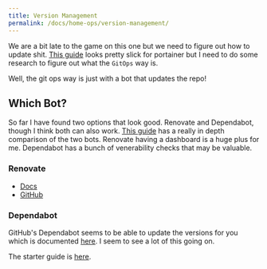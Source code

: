 ```yaml
---
title: Version Management
permalink: /docs/home-ops/version-management/
---
```


We are a bit late to the game on this one but we need to figure out how to update shit. [This guide](https://www.howtogeek.com/devops/how-to-get-started-managing-a-kubernetes-cluster-with-portainer/) looks pretty slick for portainer but I need to do some research to figure out what the `GitOps` way is.

Well, the git ops way is just with a bot that updates the repo!

## Which Bot?

So far I have found two options that look good. Renovate and Dependabot, though I think both can also work. [This guide](https://docs.renovatebot.com/bot-comparison/) has a really in depth comparison of the two bots. Renovate having a dashboard is a huge plus for me. Dependabot has a bunch of venerability checks that may be valuable. 

### Renovate

- [Docs](https://docs.renovatebot.com/)
- [GitHub](https://github.com/renovatebot/renovate)

### Dependabot

GitHub's Dependabot seems to be able to update the versions for you which is documented [here](https://docs.github.com/en/code-security/dependabot/dependabot-version-updates/configuring-dependabot-version-updates). I seem to see a lot of this going on. 

The starter guide is [here](https://docs.github.com/en/code-security/getting-started/dependabot-quickstart-guide).

